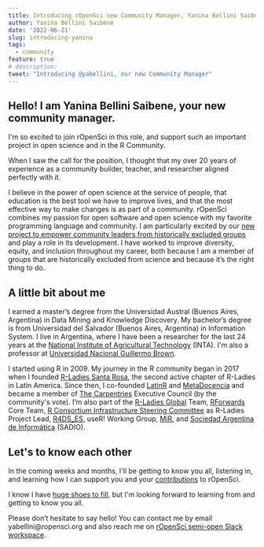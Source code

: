 ```yaml
---
title: Introducing rOpenSci new Community Manager, Yanina Bellini Saibene
author: Yanina Bellini Saibene
date: '2022-06-21'
slug: introducing-yanina
tags:
  - community
feature: true  
# description: 
tweet: "Introducing @yabellini, our new Community Manager" 
---
```


## Hello! I am Yanina Bellini Saibene, your new community manager.

I'm so excited to join rOpenSci in this role, and support such an important project in open science and in the R Community.

When I saw the call for the position, I thought that my over 20 years of experience as a community builder, teacher, and researcher aligned perfectly with it.

I believe in the power of open science at the service of people, that education is the best tool we have to improve lives, and that the most effective way to make changes is as part of a community. rOpenSci combines my passion for open software and open science with my favorite programming language and community. I am particularly excited by our [new project to empower community leaders from historically excluded groups](/blog/2021/12/20/inclusive-leadership-program/) and play a role in its development. I have worked to improve diversity, equity, and inclusion throughout my career, both because I am a member of groups that are historically excluded from science and because it’s the right thing to do.

## A little bit about me

I earned a master’s degree from the Universidad Austral (Buenos Aires, Argentina) in Data Mining and Knowledge Discovery. My bachelor’s degree is from Universidad del Salvador (Buenos Aires, Argentina) in Information System. I live in Argentina, where I have been a researcher for the last 24 years at the [National Institute of Agricultural Technology](https://www.argentina.gob.ar/inta) (INTA). I'm also a professor at [Universidad Nacional Guillermo Brown](https://www.unab.edu.ar/).

I started using R in 2009. My journey in the R community began in 2017 when I founded [R-Ladies Santa Rosa](https://www.meetup.com/es/rladies-santa-rosa/), the second active chapter of R-Ladies in Latin America. Since then, I co-founded [LatinR](https://latin-r.com/) and [MetaDocencia](https://www.metadocencia.org/) and became a member of [The Carpentries](https://carpentries.org/) Executive Council (by the community's vote). I’m also part of the [R-Ladies Global](https://rladies.org/) Team, [RForwards](https://forwards.github.io/) Core Team, [R Consortium Infrastructure Steering Committee](https://www.r-consortium.org/about/governance) as R-Ladies Project Lead, [R4DS_ES](https://github.com/cienciadedatos), useR! Working Group, [MiR](https://mircommunity.com), and [Sociedad Argentina de Informática](https://www.sadio.org.ar/) (SADIO).


## Let's to know each other

In the coming weeks and months, I'll be getting to know you all, listening in, and learning how I can support you and your [contributions](https://contributing.ropensci.org/index.html) to rOpenSci. 

I know I have [huge shoes to fill](/blog/2022/01/14/msg-from-stefanie/), but I'm looking forward to learning from and getting to know you all.

Please don’t hesitate to say hello! You can contact me by email yabellini\@ropensci.org and also reach me on [rOpenSci semi-open Slack workspace](https://contributing.ropensci.org/resources.html?q=slack#channels). 